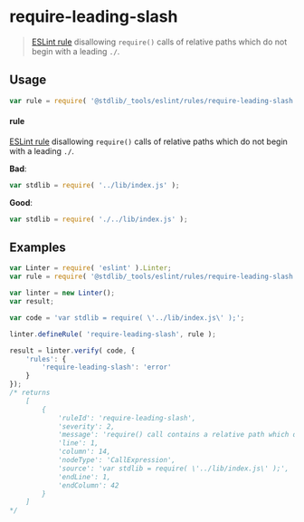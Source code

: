 <!--

@license Apache-2.0

Copyright (c) 2022 The Stdlib Authors.

Licensed under the Apache License, Version 2.0 (the "License");
you may not use this file except in compliance with the License.
You may obtain a copy of the License at

   http://www.apache.org/licenses/LICENSE-2.0

Unless required by applicable law or agreed to in writing, software
distributed under the License is distributed on an "AS IS" BASIS,
WITHOUT WARRANTIES OR CONDITIONS OF ANY KIND, either express or implied.
See the License for the specific language governing permissions and
limitations under the License.

-->

# require-leading-slash

> [ESLint rule][eslint-rules] disallowing `require()` calls of relative paths which do not begin with a leading `./`.

<section class="intro">

</section>

<!-- /.intro -->

<section class="usage">

## Usage

```javascript
var rule = require( '@stdlib/_tools/eslint/rules/require-leading-slash' );
```

#### rule

[ESLint rule][eslint-rules] disallowing `require()` calls of relative paths which do not begin with a leading `./`.

**Bad**:

<!-- run-disable -->

<!-- eslint-disable stdlib/require-leading-slash -->

```javascript
var stdlib = require( '../lib/index.js' );
```

**Good**:

```javascript
var stdlib = require( './../lib/index.js' );
```

</section>

<!-- /.usage -->

<section class="examples">

## Examples

<!-- eslint no-undef: "error" -->

```javascript
var Linter = require( 'eslint' ).Linter;
var rule = require( '@stdlib/_tools/eslint/rules/require-leading-slash' );

var linter = new Linter();
var result;

var code = 'var stdlib = require( \'../lib/index.js\' );';

linter.defineRule( 'require-leading-slash', rule );

result = linter.verify( code, {
    'rules': {
        'require-leading-slash': 'error'
    }
});
/* returns
    [
        {
            'ruleId': 'require-leading-slash',
            'severity': 2,
            'message': 'require() call contains a relative path which does not begin with a leading `./`',
            'line': 1,
            'column': 14,
            'nodeType': 'CallExpression',
            'source': 'var stdlib = require( \'../lib/index.js\' );',
            'endLine': 1,
            'endColumn': 42
        }
    ]
*/
```

</section>

<!-- /.examples -->

<!-- Section for related `stdlib` packages. Do not manually edit this section, as it is automatically populated. -->

<section class="related">

</section>

<!-- /.related -->

<!-- Section for all links. Make sure to keep an empty line after the `section` element and another before the `/section` close. -->

<section class="links">

[eslint-rules]: https://eslint.org/docs/developer-guide/working-with-rules

</section>

<!-- /.links -->
